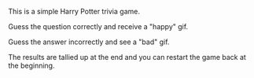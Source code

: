 This is a simple Harry Potter trivia game.

Guess the question correctly and receive a "happy" gif. 

Guess the answer incorrectly and see a "bad" gif.

The results are tallied up at the end and you can restart the game back at the beginning.